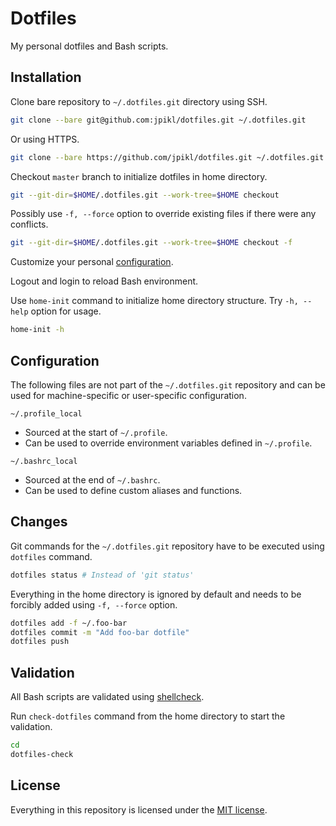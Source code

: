 # Dotfiles

My personal dotfiles and Bash scripts.

## Installation

Clone bare repository to `~/.dotfiles.git` directory using SSH.

```bash
git clone --bare git@github.com:jpikl/dotfiles.git ~/.dotfiles.git
```

Or using HTTPS.

```bash
git clone --bare https://github.com/jpikl/dotfiles.git ~/.dotfiles.git
```

Checkout `master` branch to initialize dotfiles in home directory.

```bash
git --git-dir=$HOME/.dotfiles.git --work-tree=$HOME checkout
```

Possibly use `-f, --force` option to override existing files if there were
any conflicts.

```bash
git --git-dir=$HOME/.dotfiles.git --work-tree=$HOME checkout -f
```

Customize your personal [configuration](#configuration).

Logout and login to reload Bash environment.

Use `home-init` command to initialize home directory structure.
Try `-h, --help` option for usage.

```bash
home-init -h
```

## Configuration

The following files are not part of the `~/.dotfiles.git` repository and
can be used for machine-specific or user-specific configuration.

`~/.profile_local`

- Sourced at the start of `~/.profile`.
- Can be used to override environment variables defined in `~/.profile`.

`~/.bashrc_local`

- Sourced at the end of `~/.bashrc`.
- Can be used to define custom aliases and functions.

## Changes

Git commands for the `~/.dotfiles.git` repository have to be executed
using `dotfiles` command.

```bash
dotfiles status # Instead of 'git status'
```

Everything in the home directory is ignored by default and
needs to be  forcibly added using `-f, --force` option.

```bash
dotfiles add -f ~/.foo-bar
dotfiles commit -m "Add foo-bar dotfile"
dotfiles push
```

## Validation

All Bash scripts are validated using [shellcheck](https://shellcheck.net/).

Run `check-dotfiles` command from the home directory to start the validation.

```bash
cd
dotfiles-check
```

## License

Everything in this repository is licensed under the [MIT license](LICENSE.md).
